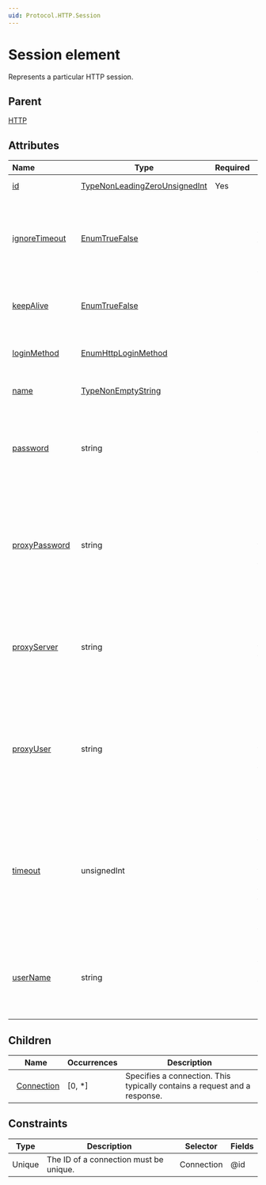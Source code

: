 ```yaml
---
uid: Protocol.HTTP.Session
---
```


# Session element

Represents a particular HTTP session.

## Parent

[HTTP](xref:Protocol.HTTP)

## Attributes

|Name&nbsp;&nbsp;&nbsp;&nbsp;&nbsp;&nbsp;&nbsp;&nbsp;&nbsp;&nbsp;&nbsp;&nbsp;&nbsp;&nbsp;&nbsp;&nbsp;&nbsp;&nbsp;|Type|Required|Description|
|--- |--- |--- |--- |
|[id](xref:Protocol.HTTP.Session-id)|[TypeNonLeadingZeroUnsignedInt](xref:Protocol-TypeNonLeadingZeroUnsignedInt)|Yes|The unique session ID.|
|[ignoreTimeout](xref:Protocol.HTTP.Session-ignoreTimeout)|[EnumTrueFalse](xref:Protocol-EnumTrueFalse)||If the HTTP connection should ignore timeout for this session, set this attribute to true.|
|[keepAlive](xref:Protocol.HTTP.Session-keepAlive)|[EnumTrueFalse](xref:Protocol-EnumTrueFalse)||Specifies whether the session should be kept alive.|
|[loginMethod](xref:Protocol.HTTP.Session-loginMethod)|[EnumHttpLoginMethod](xref:Protocol-EnumHttpLoginMethod)||Specifies the authentication method to use.|
|[name](xref:Protocol.HTTP.Session-name)|[TypeNonEmptyString](xref:Protocol-TypeNonEmptyString)||Specifies the name of the session.|
|[password](xref:Protocol.HTTP.Session-password)|string||If you set loginMethod to "credentials", then use this attribute to specify the password.|
|[proxyPassword](xref:Protocol.HTTP.Session-proxyPassword)|string||If, in the proxyServer attribute, you specified a proxy server that requires authentication, then use this attribute to specify the password.|
|[proxyServer](xref:Protocol.HTTP.Session-proxyServer)|string||Use this attribute to specify the proxy server through which the connection has to be set up.|
|[proxyUser](xref:Protocol.HTTP.Session-proxyUser)|string||If, in the proxyServer attribute, you specified a proxy server that requires authentication, then use this attribute to specify the user name.|
|[timeout](xref:Protocol.HTTP.Session-timeout)|unsignedInt||Specifies that DataMiner must use this timeout value instead of the default one (or the one specified in the Session tag) when executing this connection of this session.|
|[userName](xref:Protocol.HTTP.Session-userName)|string||If you set loginMethod to “credentials”, then use this attribute to specify the user name.|

## Children

|Name|Occurrences|Description|
|--- |--- |--- |
|&nbsp;&nbsp;[Connection](xref:Protocol.HTTP.Session.Connection)|[0, *]|Specifies a connection. This typically contains a request and a response.|

## Constraints

|Type|Description|Selector|Fields|
|--- |--- |--- |--- |
|Unique |The ID of a connection must be unique. |Connection |@id |
